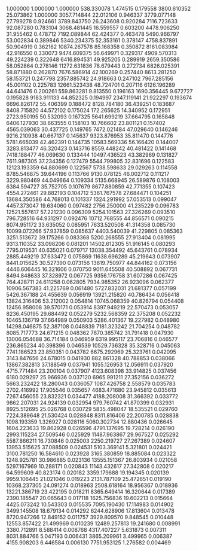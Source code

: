 1.000000	1.000000	1.000000
538.330078	1.474515	0.179558
3800.610352	25.073862	1.000000
3057.714844	22.012106	0.946337
3779.077148	27.799278	0.924661
3789.843750	26.243608	0.920284
7116.723633	92.087280	0.783104
3068.481445	16.559557	0.603200
4478.906250	31.955462	0.478712
7192.089844	62.424377	0.463478
5490.966797	53.002834	0.389846
5340.234375	52.353161	0.378147
4758.837891	50.904919	0.362162
10874.267578	85.168358	0.350872
8161.083984	42.916550	0.330073
9474.609375	56.649971	0.329317
4909.570313	49.224239	0.322648
6416.894531	49.925205	0.289919
2659.350586	58.052864	0.278146
11272.631836	78.679443	0.272734
6826.025391	58.871880	0.262870
7676.586914	42.100269	0.257440
8613.281250	58.153721	0.247798
2357.885742	24.918663	0.247102
7967.285156	45.001102	0.225783
12661.523438	48.724701	0.207116
6126.196289	44.641476	0.200261
559.863281	9.813550	0.196163
1690.356445	9.672727	0.195828
9183.911133	44.852325	0.194997
2347.119141	21.922297	0.193674
6696.826172	55.406399	0.188472
8128.784180	36.439251	0.183687
8408.715820	44.572102	0.175024
172.265625	14.340952	0.172951
2723.950195	50.532093	0.167325
5641.699219	37.664795	0.165848
6406.127930	38.663555	0.158103
10.766602	23.801121	0.157402
4565.039063	30.437725	0.149765
7472.021484	47.029640	0.146246
9216.210938	40.667137	0.145637
9323.876953	35.811470	0.144776
5781.665039	42.462391	0.144735
10583.569336	56.166420	0.144007
3283.813477	46.320423	0.143716
8559.448242	40.481422	0.141468
7418.188477	46.069630	0.133444
10497.436523	43.382969	0.131827
7611.987305	37.234356	0.127479
5544.799805	32.831696	0.122583
12123.193359	64.880699	0.122567
5738.598633	29.029263	0.114558
8785.546875	39.644196	0.113766
9130.078125	46.002712	0.111217
3229.980469	44.049664	0.109334
5135.668945	26.589876	0.108003
6384.594727	35.752705	0.107679
8677.880859	42.771355	0.107423
4554.272461	29.882193	0.104712
5361.767578	27.684471	0.104251
13684.350586	44.768013	0.101337
1324.291992	57.053513	0.099047
4457.373047	19.634060	0.097482
2756.250000	41.235229	0.096783
12521.557617	57.221230	0.096309
5254.101563	27.326269	0.093510
796.728516	64.931297	0.092476
10712.768555	44.856571	0.090215
8074.951172	33.635052	0.085951
7633.520508	41.314358	0.085730
10099.072266	57.937859	0.085637
4403.540039	41.229805	0.085363
3251.513672	39.175266	0.083368
5200.268555	27.913404	0.081995
9313.110352	33.098206	0.081201
14502.612305	51.916145	0.080293
7795.019531	40.635021	0.079717
13038.354492	45.643761	0.078934
2885.449219	37.633472	0.075869
11638.696289	45.219643	0.073907
8441.015625	30.527390	0.073156
13619.750977	44.844162	0.073156
4446.606445	16.321606	0.070750
9011.645508	40.508892	0.067731
8494.848633	37.328972	0.067725
9356.176758	31.607286	0.067425
764.428711	24.611258	0.062805
7934.985352	26.923096	0.062377
10906.567383	41.225769	0.061480
5727.832031	21.681377	0.057199
5426.367188	24.455639	0.056919
13921.215820	40.786434	0.056418
13824.316406	53.212002	0.054814
10745.068359	40.826794	0.054408
12456.958008	39.570171	0.053914
8397.949219	22.570473	0.053057
8236.450195	29.684492	0.052279
5232.568359	22.375208	0.052232
10465.136719	37.664989	0.050903
5286.401367	19.227982	0.048980
14298.046875	52.387108	0.048839
7181.323242	21.704254	0.048782
8085.717773	24.671215	0.048362
7870.385742	31.791418	0.047930
13006.054688	36.714184	0.046959
6319.995117	23.706816	0.046577
236.865234	40.398396	0.046539
10529.736328	35.328716	0.045063
7741.186523	23.850351	0.043782
6675.292969	25.323761	0.042095
3143.847656	24.678015	0.041930
882.861328	40.788853	0.038066
13867.382813	37.188549	0.037941
1055.126953	12.056911	0.037920
4715.771484	23.200104	0.037907
4123.608398	33.914825	0.037456
6180.029297	25.966936	0.037120
6965.991211	27.352156	0.036272
5663.232422	18.280043	0.036057
1087.426758	2.558579	0.035783
2702.416992	17.905546	0.035657
4683.471680	23.945812	0.035613
7267.456055	23.832321	0.034477
4188.208008	31.366392	0.033772
9862.207031	24.924139	0.032954
979.760742	41.870399	0.032931
8925.512695	25.026768	0.030729
5835.498047	18.535521	0.029760
7224.389648	21.530424	0.028848
8311.816406	22.200785	0.028838
1098.193359	1.326927	0.028116
5060.302734	12.880436	0.026645
1604.223633	19.862928	0.026596
4791.137695	19.728214	0.026190
2993.115234	27.509546	0.025929
11487.963867	29.967527	0.025292
5587.866211	16.730846	0.025003
2250.219727	27.267389	0.024607
13953.515625	37.088509	0.024531
5103.369141	5.321801	0.024421
3100.781250	16.584610	0.023928
3165.380859	18.885084	0.023322
1248.925781	30.986885	0.023136
13555.151367	26.803934	0.021058
5297.167969	10.288171	0.020843
11143.432617	27.342808	0.020217
64.599609	40.823174	0.020182
3359.179688	19.194345	0.020139
9959.106445	21.021046	0.019223
2131.787109	25.472651	0.019190
10368.237305	24.091274	0.018963
2508.618164	18.956367	0.018936
13221.386719	23.422195	0.018211
8365.649414	16.320644	0.017389
2390.185547	20.065643	0.017118
1625.756836	19.602213	0.015664
4425.073242	10.543303	0.015535
7095.190430	17.114983	0.014902
3499.145508	18.679134	0.014292
6244.628906	17.813604	0.013478
8720.947266	12.849152	0.011757
3929.809570	9.848545	0.010448
12553.857422	21.499969	0.010239
12489.257813	19.241680	0.008991
3380.712891	8.588414	0.008768
4317.407227	5.631873	0.007311
8031.884766	5.047193	0.006431
3865.209961	3.499965	0.006387
4155.908203	6.446584	0.006130
7751.953125	1.276582	0.004469
